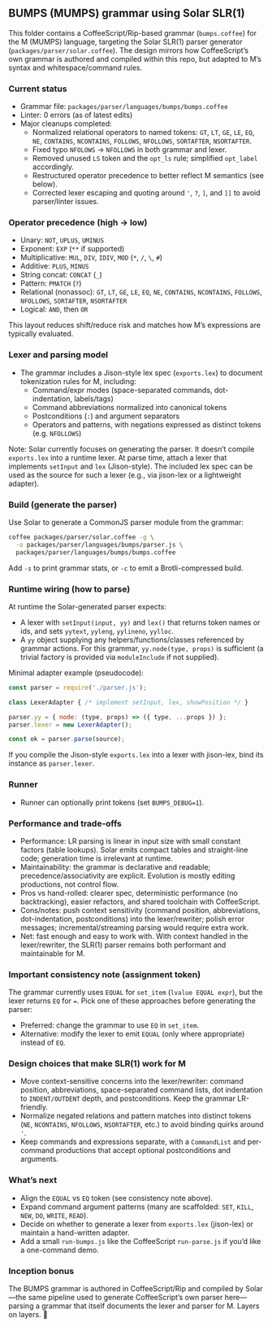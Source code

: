 ## BUMPS (MUMPS) grammar using Solar SLR(1)

This folder contains a CoffeeScript/Rip-based grammar (`bumps.coffee`) for the M (MUMPS) language, targeting the Solar SLR(1) parser generator (`packages/parser/solar.coffee`). The design mirrors how CoffeeScript’s own grammar is authored and compiled within this repo, but adapted to M’s syntax and whitespace/command rules.

### Current status

- Grammar file: `packages/parser/languages/bumps/bumps.coffee`
- Linter: 0 errors (as of latest edits)
- Major cleanups completed:
  - Normalized relational operators to named tokens: `GT`, `LT`, `GE`, `LE`, `EQ`, `NE`, `CONTAINS`, `NCONTAINS`, `FOLLOWS`, `NFOLLOWS`, `SORTAFTER`, `NSORTAFTER`.
  - Fixed typo `NFOLOWS` → `NFOLLOWS` in both grammar and lexer.
  - Removed unused `LS` token and the `opt_ls` rule; simplified `opt_label` accordingly.
  - Restructured operator precedence to better reflect M semantics (see below).
  - Corrected lexer escaping and quoting around `'`, `?`, `]`, and `]]` to avoid parser/linter issues.

### Operator precedence (high → low)

- Unary: `NOT`, `UPLUS`, `UMINUS`
- Exponent: `EXP` (`**` if supported)
- Multiplicative: `MUL`, `DIV`, `IDIV`, `MOD` (`*`, `/`, `\`, `#`)
- Additive: `PLUS`, `MINUS`
- String concat: `CONCAT` (`_`)
- Pattern: `PMATCH` (`?`)
- Relational (nonassoc): `GT`, `LT`, `GE`, `LE`, `EQ`, `NE`, `CONTAINS`, `NCONTAINS`, `FOLLOWS`, `NFOLLOWS`, `SORTAFTER`, `NSORTAFTER`
- Logical: `AND`, then `OR`

This layout reduces shift/reduce risk and matches how M’s expressions are typically evaluated.

### Lexer and parsing model

- The grammar includes a Jison-style lex spec (`exports.lex`) to document tokenization rules for M, including:
  - Command/expr modes (space-separated commands, dot-indentation, labels/tags)
  - Command abbreviations normalized into canonical tokens
  - Postconditions (`:`) and argument separators
  - Operators and patterns, with negations expressed as distinct tokens (e.g. `NFOLLOWS`)

Note: Solar currently focuses on generating the parser. It doesn’t compile `exports.lex` into a runtime lexer. At parse time, attach a lexer that implements `setInput` and `lex` (Jison-style). The included lex spec can be used as the source for such a lexer (e.g., via jison-lex or a lightweight adapter).

### Build (generate the parser)

Use Solar to generate a CommonJS parser module from the grammar:

```bash
coffee packages/parser/solar.coffee -g \
  -o packages/parser/languages/bumps/parser.js \
  packages/parser/languages/bumps/bumps.coffee
```

Add `-s` to print grammar stats, or `-c` to emit a Brotli-compressed build.

### Runtime wiring (how to parse)

At runtime the Solar-generated parser expects:

- A lexer with `setInput(input, yy)` and `lex()` that returns token names or ids, and sets `yytext`, `yyleng`, `yylineno`, `yylloc`.
- A `yy` object supplying any helpers/functions/classes referenced by grammar actions. For this grammar, `yy.node(type, props)` is sufficient (a trivial factory is provided via `moduleInclude` if not supplied).

Minimal adapter example (pseudocode):

```js
const parser = require('./parser.js');

class LexerAdapter { /* implement setInput, lex, showPosition */ }

parser.yy = { node: (type, props) => ({ type, ...props }) };
parser.lexer = new LexerAdapter();

const ok = parser.parse(source);
```

If you compile the Jison-style `exports.lex` into a lexer with jison-lex, bind its instance as `parser.lexer`.

### Runner

- Runner can optionally print tokens (set `BUMPS_DEBUG=1`).

### Performance and trade-offs

- Performance: LR parsing is linear in input size with small constant factors (table lookups). Solar emits compact tables and straight-line code; generation time is irrelevant at runtime.
- Maintainability: the grammar is declarative and readable; precedence/associativity are explicit. Evolution is mostly editing productions, not control flow.
- Pros vs hand-rolled: clearer spec, deterministic performance (no backtracking), easier refactors, and shared toolchain with CoffeeScript.
- Cons/notes: push context sensitivity (command position, abbreviations, dot-indentation, postconditions) into the lexer/rewriter; polish error messages; incremental/streaming parsing would require extra work.
- Net: fast enough and easy to work with. With context handled in the lexer/rewriter, the SLR(1) parser remains both performant and maintainable for M.

### Important consistency note (assignment token)

The grammar currently uses `EQUAL` for `set_item` (`lvalue EQUAL expr`), but the lexer returns `EQ` for `=`. Pick one of these approaches before generating the parser:

- Preferred: change the grammar to use `EQ` in `set_item`.
- Alternative: modify the lexer to emit `EQUAL` (only where appropriate) instead of `EQ`.

### Design choices that make SLR(1) work for M

- Move context-sensitive concerns into the lexer/rewriter: command position, abbreviations, space-separated command lists, dot indentation to `INDENT/OUTDENT` depth, and postconditions. Keep the grammar LR-friendly.
- Normalize negated relations and pattern matches into distinct tokens (`NE`, `NCONTAINS`, `NFOLLOWS`, `NSORTAFTER`, etc.) to avoid binding quirks around `'`.
- Keep commands and expressions separate, with a `CommandList` and per-command productions that accept optional postconditions and arguments.

### What’s next

- Align the `EQUAL` vs `EQ` token (see consistency note above).
- Expand command argument patterns (many are scaffolded: `SET`, `KILL`, `NEW`, `DO`, `WRITE`, `READ`).
- Decide on whether to generate a lexer from `exports.lex` (jison-lex) or maintain a hand-written adapter.
- Add a small `run-bumps.js` like the CoffeeScript `run-parse.js` if you’d like a one-command demo.

### Inception bonus

The BUMPS grammar is authored in CoffeeScript/Rip and compiled by Solar—the same pipeline used to generate CoffeeScript’s own parser here—parsing a grammar that itself documents the lexer and parser for M. Layers on layers. 🎯
